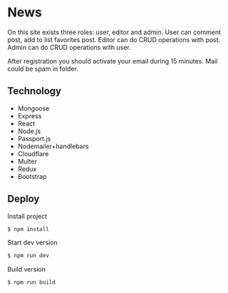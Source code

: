# News
On this site exists three roles: user, editor and admin.
User can comment post, add to list favorites post.
Editor can do CRUD operations with post.
Admin can do CRUD operations with user.

After registration you should activate your email during 15 minutes. Mail could be spam in folder.

## Technology
- Mongoose
- Express
- React
- Node.js
- Passport.js
- Nodemailer+handlebars
- Cloudflare
- Multer
- Redux
- Bootstrap

## Deploy

Install project
```sh
$ npm install
 ```

Start dev version
```sh
$ npm run dev
 ```

Build version
```sh
$ npm run build
 ```
